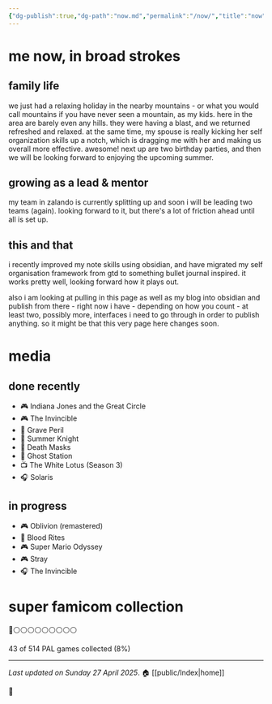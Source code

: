 ```yaml
---
{"dg-publish":true,"dg-path":"now.md","permalink":"/now/","title":"now","dgHomeLink":true}
---
```


# me now, in broad strokes

## family life
we just had a relaxing holiday in the nearby mountains - or what you would call mountains if you have never seen a mountain, as my kids. here in the area are barely even any hills. they were having a blast, and we returned refreshed and relaxed. at the same time, my spouse is really kicking her self organization skills up a notch, which is dragging me with her and making us overall more effective. awesome! next up are two birthday parties, and then we will be looking forward to enjoying the upcoming summer.

## growing as a lead & mentor
my team in zalando is currently splitting up and soon i will be leading two teams (again). looking forward to it, but there's a lot of friction ahead until all is set up.

## this and that
i recently improved my note skills using obsidian, and have migrated my self organisation framework from gtd to something bullet journal inspired. it works pretty well, looking forward how it plays out.

also i am looking at pulling in this page as well as my blog into obsidian and publish from there - right now i have - depending on how you count - at least two, possibly more, interfaces i need to go through in order to publish anything. so it might be that this very page here changes soon.

# media
## done recently
- 🎮 Indiana Jones and the Great Circle
- 🎮 The Invincible
- 📖 Grave Peril
- 📖 Summer Knight
- 📖 Death Masks
- 📖 Ghost Station
- 📺 The White Lotus (Season 3)
- 🎧  Solaris

## in progress
- 🎮 Oblivion (remastered)
- 📖 Blood Rites
- 🎮 Super Mario Odyssey
- 🎮 Stray
- 🎧 The Invincible

# super famicom collection
👾⚪️⚪️⚪️⚪️⚪️⚪️⚪️⚪️⚪️

43 of 514 PAL games collected (8%)  

---
_Last updated  on Sunday 27 April 2025_.
🏠 [[public/Index\|home]]

👾
